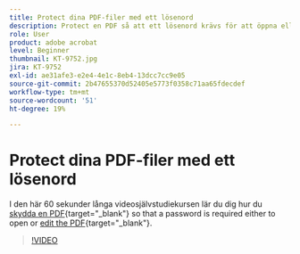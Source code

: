 ```yaml
---
title: Protect dina PDF-filer med ett lösenord
description: Protect en PDF så att ett lösenord krävs för att öppna eller redigera PDF
role: User
product: adobe acrobat
level: Beginner
thumbnail: KT-9752.jpg
jira: KT-9752
exl-id: ae31afe3-e2e4-4e1c-8eb4-13dcc7cc9e05
source-git-commit: 2b47655370d52405e5773f0358c71aa65fdecdef
workflow-type: tm+mt
source-wordcount: '51'
ht-degree: 19%

---
```


# Protect dina PDF-filer med ett lösenord

I den här 60 sekunder långa videosjälvstudiekursen lär du dig hur du [skydda en PDF](https://www.adobe.com/se/acrobat/online/password-protect-pdf.html){target="_blank"} so that a password is required either to open or [edit the PDF](https://www.adobe.com/se/acrobat/online/pdf-editor.html){target="_blank"}.

>[!VIDEO](https://video.tv.adobe.com/v/340075?quality=12&learn=on&hidetitle=true)
